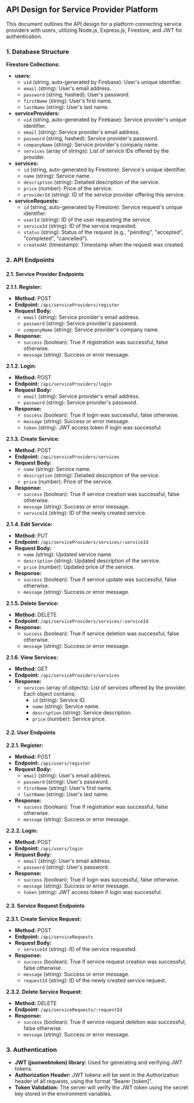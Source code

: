 ## API Design for Service Provider Platform

This document outlines the API design for a platform connecting service providers with users, utilizing Node.js, Express.js, Firestore, and JWT for authentication.

### 1. Database Structure

**Firestore Collections:**

- **users:**
    - `uid` (string, auto-generated by Firebase): User's unique identifier.
    - `email` (string): User's email address.
    - `password` (string, hashed): User's password.
    - `firstName` (string): User's first name.
    - `lastName` (string): User's last name.
- **serviceProviders:**
    - `uid` (string, auto-generated by Firebase): Service provider's unique identifier.
    - `email` (string): Service provider's email address.
    - `password` (string, hashed): Service provider's password.
    - `companyName` (string): Service provider's company name.
    - `services` (array of strings): List of service IDs offered by the provider.
- **services:**
    - `id` (string, auto-generated by Firestore): Service's unique identifier.
    - `name` (string): Service name.
    - `description` (string): Detailed description of the service.
    - `price` (number): Price of the service.
    - `providerId` (string): ID of the service provider offering this service.
- **serviceRequests:**
    - `id` (string, auto-generated by Firestore): Service request's unique identifier.
    - `userId` (string): ID of the user requesting the service.
    - `serviceId` (string): ID of the service requested.
    - `status` (string): Status of the request (e.g., "pending", "accepted", "completed", "cancelled").
    - `createdAt` (timestamp): Timestamp when the request was created.

### 2. API Endpoints

#### 2.1. Service Provider Endpoints

**2.1.1. Register:**

- **Method:** POST
- **Endpoint:** `/api/serviceProviders/register`
- **Request Body:**
    - `email` (string): Service provider's email address.
    - `password` (string): Service provider's password.
    - `companyName` (string): Service provider's company name.
- **Response:**
    - `success` (boolean): True if registration was successful, false otherwise.
    - `message` (string): Success or error message.

**2.1.2. Login:**

- **Method:** POST
- **Endpoint:** `/api/serviceProviders/login`
- **Request Body:**
    - `email` (string): Service provider's email address.
    - `password` (string): Service provider's password.
- **Response:**
    - `success` (boolean): True if login was successful, false otherwise.
    - `message` (string): Success or error message.
    - `token` (string): JWT access token if login was successful.

**2.1.3. Create Service:**

- **Method:** POST
- **Endpoint:** `/api/serviceProviders/services`
- **Request Body:**
    - `name` (string): Service name.
    - `description` (string): Detailed description of the service.
    - `price` (number): Price of the service.
- **Response:**
    - `success` (boolean): True if service creation was successful, false otherwise.
    - `message` (string): Success or error message.
    - `serviceId` (string): ID of the newly created service.

**2.1.4. Edit Service:**

- **Method:** PUT
- **Endpoint:** `/api/serviceProviders/services/:serviceId`
- **Request Body:**
    - `name` (string): Updated service name.
    - `description` (string): Updated description of the service.
    - `price` (number): Updated price of the service.
- **Response:**
    - `success` (boolean): True if service update was successful, false otherwise.
    - `message` (string): Success or error message.

**2.1.5. Delete Service:**

- **Method:** DELETE
- **Endpoint:** `/api/serviceProviders/services/:serviceId`
- **Response:**
    - `success` (boolean): True if service deletion was successful, false otherwise.
    - `message` (string): Success or error message.

**2.1.6. View Services:**

- **Method:** GET
- **Endpoint:** `/api/serviceProviders/services`
- **Response:**
    - `services` (array of objects): List of services offered by the provider. Each object contains:
        - `id` (string): Service ID.
        - `name` (string): Service name.
        - `description` (string): Service description.
        - `price` (number): Service price.

#### 2.2. User Endpoints

**2.2.1. Register:**

- **Method:** POST
- **Endpoint:** `/api/users/register`
- **Request Body:**
    - `email` (string): User's email address.
    - `password` (string): User's password.
    - `firstName` (string): User's first name.
    - `lastName` (string): User's last name.
- **Response:**
    - `success` (boolean): True if registration was successful, false otherwise.
    - `message` (string): Success or error message.

**2.2.2. Login:**

- **Method:** POST
- **Endpoint:** `/api/users/login`
- **Request Body:**
    - `email` (string): User's email address.
    - `password` (string): User's password.
- **Response:**
    - `success` (boolean): True if login was successful, false otherwise.
    - `message` (string): Success or error message.
    - `token` (string): JWT access token if login was successful.

#### 2.3. Service Request Endpoints

**2.3.1. Create Service Request:**

- **Method:** POST
- **Endpoint:** `/api/serviceRequests`
- **Request Body:**
    - `serviceId` (string): ID of the service requested.
- **Response:**
    - `success` (boolean): True if service request creation was successful, false otherwise.
    - `message` (string): Success or error message.
    - `requestId` (string): ID of the newly created service request.

**2.3.2. Delete Service Request:**

- **Method:** DELETE
- **Endpoint:** `/api/serviceRequests/:requestId`
- **Response:**
    - `success` (boolean): True if service request deletion was successful, false otherwise.
    - `message` (string): Success or error message.

### 3. Authentication

- **JWT (jsonwebtoken) library:** Used for generating and verifying JWT tokens.
- **Authorization Header:** JWT tokens will be sent in the Authorization header of all requests, using the format "Bearer [token]".
- **Token Validation:** The server will verify the JWT token using the secret key stored in the environment variables.

